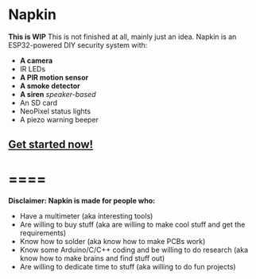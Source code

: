 # Napkin
  **This is WIP** This is not finished at all, mainly just an idea.
  Napkin is an ESP32-powered DIY security system with:
- **A camera**
- IR LEDs
- **A PIR motion sensor**
- **A smoke detector**
- **A siren** *speaker-based*
- An SD card
- NeoPixel status lights
- A piezo warning beeper
## [Get started now!](howto2.md)
====
====
  **Disclaimer: Napkin is made for people who:**
- Have a multimeter (aka interesting tools)
- Are willing to buy stuff (aka are willing to make cool stuff and get the requirements)
- Know how to solder (aka know how to make PCBs work)
- Know some Arduino/C/C++ coding and be willing to do research (aka know how to make brains and find stuff out)
- Are willing to dedicate time to stuff (aka willing to do fun projects)
